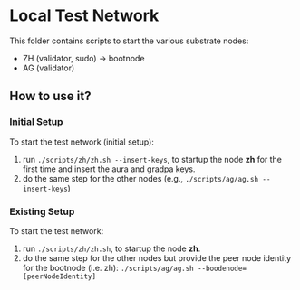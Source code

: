# Local Test Network
This folder contains scripts to start the various substrate nodes: 
- ZH (validator, sudo) -> bootnode
- AG (validator)

## How to use it?

### Initial Setup
To start the test network (initial setup): 
1. run `./scripts/zh/zh.sh --insert-keys`, to startup the node **zh** for the first time and insert the aura and gradpa keys.
2. do the same step for the other nodes 
(e.g., `./scripts/ag/ag.sh --insert-keys`)

### Existing Setup
To start the test network: 
1. run `./scripts/zh/zh.sh`, to startup the node **zh**.
2. do the same step for the other nodes but provide the peer node identity for the bootnode (i.e. zh): `./scripts/ag/ag.sh --boodenode=[peerNodeIdentity]`